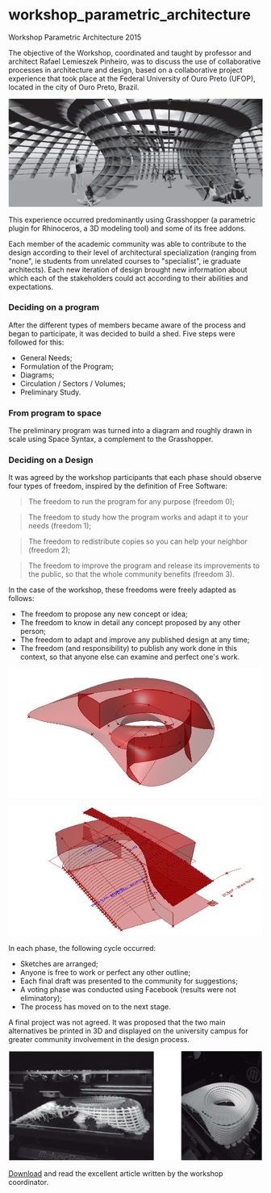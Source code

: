 # workshop_parametric_architecture
Workshop Parametric Architecture 2015

The objective of the Workshop, coordinated and taught by professor and architect Rafael Lemieszek Pinheiro, was to discuss the use of collaborative processes in architecture and design, based on a collaborative project experience that took place at the Federal University of Ouro Preto (UFOP), located in the city of Ouro Preto, Brazil.

![](images/mushroom.jpg)

This experience occurred predominantly using Grasshopper (a parametric plugin for Rhinoceros, a 3D modeling tool) and some of its free addons.

Each member of the academic community was able to contribute to the design according to their level of architectural specialization (ranging from "none", ie students from unrelated courses to "specialist", ie graduate architects).
Each new iteration of design brought new information about which each of the stakeholders could act according to their abilities and expectations.

### Deciding on a program

After the different types of members became aware of the process and began to participate, it was decided to build a shed. Five steps were followed for this:

 - General Needs;
 - Formulation of the Program;
 - Diagrams;
 - Circulation / Sectors / Volumes; 
 - Preliminary Study.
 
### From program to space

The preliminary program was turned into a diagram and roughly drawn in scale using Space Syntax, a complement to the Grasshopper.

### Deciding on a Design

It was agreed by the workshop participants that each phase should observe four types of freedom, inspired by the definition of Free Software:

> The freedom to run the program for any purpose (freedom 0);

> The freedom to study how the program works and adapt it to your needs (freedom 1);

> The freedom to redistribute copies so you can help your neighbor (freedom 2);

> The freedom to improve the program and release its improvements to the public, so that the whole community benefits (freedom 3).


In the case of the workshop, these freedoms were freely adapted as follows:

 - The freedom to propose any new concept or idea;
 - The freedom to know in detail any concept proposed by any other person;
 - The freedom to adapt and improve any published design at any time;
 - The freedom (and responsibility) to publish any work done in this context, so that anyone else can examine and perfect one's work.

![](images/mushroom02.jpg)

![](images/shedTwo.jpg)

In each phase, the following cycle occurred:

 - Sketches are arranged;
 - Anyone is free to work or perfect any other outline;
 - Each final draft was presented to the community for suggestions;
 - A voting phase was conducted using Facebook (results were not eliminatory);
 - The process has moved on to the next stage.

A final project was not agreed. It was proposed that the two main alternatives be printed in 3D and displayed on the university campus for greater community involvement in the design process.

![](images/3D_p.jpg)

[Download](https://www.proceedings.blucher.com.br/article-details/collaborative-design-squared-creating-together-the-tools-for-working-together-27694) and read the excellent article written by the workshop coordinator.

